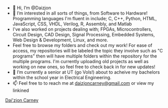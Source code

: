 - 👋 Hi, I’m @Daizjon
- 👀 I’m interested in all sorts of things, from Software to Hardware! Programming languages I'm fluent in include; C, C++, Python, HTML, JavaScript, CSS, VHDL, Verilog, R, Assembly, and Matlab 
- I've also worked on projects dealing with; FPGAs, Microcontrollers, Circuit Design, CAD Design, Signal Processing, Embedded Systems, Web Design & Development, Linux, and more.
- Feel free to browse my folders and check out my work! For ease of access, my repositories will be labeled the topic they involve such as "C programs" then will have multiple folders within the repository for the multiple programs. I'm currently uploading old projects as well as working on new ones, so feel free to check back in for new updates!
- 🌱 I’m currently a senior at UT (go Vols!) about to acheive my bachelors within the school year in Electrical Engineering.
- 📫 Feel free to to reach me at daizjoncarney@gmail.com 
or view my linkined
<div class="badge-base LI-profile-badge" data-locale="en_US" data-size="medium" data-theme="dark" data-type="VERTICAL" data-vanity="daizjon-carney" data-version="v1"><a class="badge-base__link LI-simple-link" href="https://www.linkedin.com/in/daizjon-carney?trk=profile-badge">Dai'zjon Carney</a></div>
              
